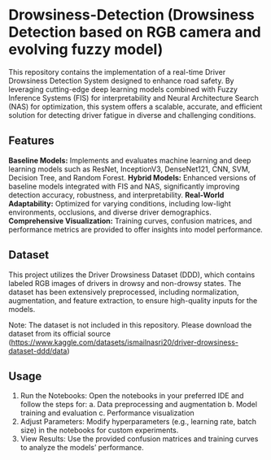# Drowsiness-Detection (Drowsiness Detection based on RGB camera and evolving fuzzy model)
This repository contains the implementation of a real-time Driver Drowsiness Detection System designed to enhance road safety. By leveraging cutting-edge deep learning models combined with Fuzzy Inference Systems (FIS) for interpretability and Neural Architecture Search (NAS) for optimization, this system offers a scalable, accurate, and efficient solution for detecting driver fatigue in diverse and challenging conditions.

## Features
**Baseline Models:** Implements and evaluates machine learning and deep learning models such as ResNet, InceptionV3, DenseNet121, CNN, SVM, Decision Tree, and Random Forest.
**Hybrid Models:** Enhanced versions of baseline models integrated with FIS and NAS, significantly improving detection accuracy, robustness, and interpretability.
**Real-World Adaptability:** Optimized for varying conditions, including low-light environments, occlusions, and diverse driver demographics.
**Comprehensive Visualization:** Training curves, confusion matrices, and performance metrics are provided to offer insights into model performance.

## Dataset
This project utilizes the Driver Drowsiness Dataset (DDD), which contains labeled RGB images of drivers in drowsy and non-drowsy states. The dataset has been extensively preprocessed, including normalization, augmentation, and feature extraction, to ensure high-quality inputs for the models.

Note: The dataset is not included in this repository. Please download the dataset from its official source (https://www.kaggle.com/datasets/ismailnasri20/driver-drowsiness-dataset-ddd/data)

## Usage
1. Run the Notebooks: Open the notebooks in your preferred IDE and follow the steps for:
    a. Data preprocessing and augmentation
    b. Model training and evaluation
    c. Performance visualization
2. Adjust Parameters: Modify hyperparameters (e.g., learning rate, batch size) in the notebooks for custom experiments.
3. View Results: Use the provided confusion matrices and training curves to analyze the models’ performance.

